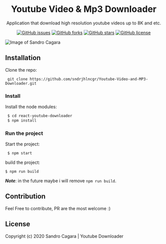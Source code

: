 <h1 align="center">Youtube Video & Mp3 Downloader</h1>
<p align="center">Application that download high resolution youtube videos up to 8K and etc.</p>

<p align="center">
   <a href="https://github.com/sndrjhlncgr/youtube-downloader/issues"><img alt="GitHub issues" src="https://img.shields.io/github/issues/sndrjhlncgr/youtube-downloader"></a>
   <a href="https://github.com/sndrjhlncgr/youtube-downloader/network"><img alt="GitHub forks" src="https://img.shields.io/github/forks/sndrjhlncgr/youtube-downloader"></a>
   <a href="https://github.com/sndrjhlncgr/youtube-downloader/stargazers"><img alt="GitHub stars" src="https://img.shields.io/github/stars/sndrjhlncgr/youtube-downloader"></a>
   <a href="https://github.com/sndrjhlncgr/youtube-downloader/blob/master/LICENSE"><img alt="GitHub license" src="https://img.shields.io/github/license/sndrjhlncgr/youtube-downloader"></a>
<p align="center">

![Image of Sandro Cagara](https://i.ibb.co/cxQjXy0/Youtube-Downloader.jpg)

## Installation

Clone the repo:
```
 git clone https://github.com/sndrjhlncgr/Youtube-Video-and-MP3-Downloader.git
```
 ### Install
 
 Install the node modules:
 
 ```bash
  $ cd react-youtube-downloader
  $ npm install
 ```
 ### Run the project

 Start the project:
 
 ```
  $ npm start
 ```
  build the project:
  ```
  $ npm run build
 ```
 ***Note***: in the future maybe i will remove `npm run build`. 

## Contribution

Feel Free to contribute, PR are the most welcome :)

## License
Copyright (c) 2020 Sandro Cagara | Youtube Downloader
